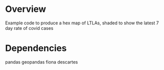 # Overview

Example code to produce a hex map of LTLAs, shaded to show the latest 7 day rate of covid cases

# Dependencies

pandas
geopandas
fiona
descartes